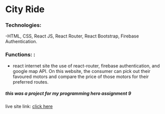 # City Ride


###  Technologies: 

-HTML, CSS, React JS, React Router, React Bootstrap, Firebase Authentication.

### Functions: :

- react internet site the use of react-router, firebase authentication, and google map API. On this website, the consumer can pick out their favoured motors and compare the price of those motors for their preferred routes.

##### this was a project for my programming hero assignment 9

live site link: [click here](https://gifted-kepler-1cf671.netlify.app)
